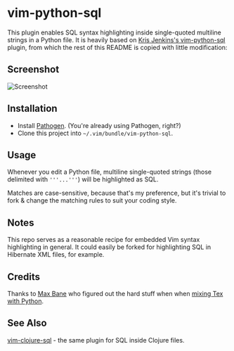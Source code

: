 # vim-python-sql

This plugin enables SQL syntax highlighting inside single-quoted multiline strings in a Python file. It is heavily based on [Kris Jenkins's vim-python-sql](https://github.com/krisajenkins/vim-java-sql) plugin, from which the rest of this README is copied with little modification:

## Screenshot

![Screenshot](https://raw.github.com/MathSquared/vim-python-sql/master/vim-python-sql-screenshot.png)

## Installation

* Install [Pathogen][pathogen]. (You're already using Pathogen, right?)
* Clone this project into `~/.vim/bundle/vim-python-sql`.

## Usage

Whenever you edit a Python file, multiline single-quoted strings (those delimited with `'''...'''`) will be highlighted as SQL.

Matches are case-sensitive, because that's my preference, but it's trivial to
fork & change the matching rules to suit your coding style.

## Notes

This repo serves as a reasonable recipe for embedded Vim syntax highlighting in
general. It could easily be forked for highlighting SQL in Hibernate XML files,
for example.

## Credits

Thanks to [Max Bane][maxbane] who figured out the hard stuff when when [mixing Tex with Python][tex_python_stackoverflow].

## See Also

[vim-clojure-sql][vim-clojure-sql] - the same plugin for SQL inside Clojure files.

[pathogen]: https://github.com/tpope/vim-pathogen/
[maxbane]: http://clml.uchicago.edu/~max/
[tex_python_stackoverflow]: http://stackoverflow.com/questions/5176972/trouble-using-vims-syn-include-and-syn-region-to-embed-syntax-highlighting
[vim-clojure-sql]: https://github.com/krisajenkins/vim-clojure-sql
